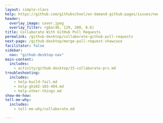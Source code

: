 ```yaml
---
layout: simple-class
help: https://github.com/githubschool/on-demand-github-pages/issues/new?title=I%20need%20help&body=Describe%20what%20you%20need%20help%20with%20here.&labels=Help%20Wanted
header:
  overlay_image: cover.jpeg
  overlay_filter: rgba(46, 129, 200, 0.6)
title: Collaborate With GitHub Pull Requests
permalink: /github-desktop/collaborate-github-pull-requests
next-page: /github-desktop/merge-pull-request-showcase
facilitator: false
sidebar:
  nav: "github-desktop-nav"
main-content:
  includes:
    - activity/github-desktop/15-collaborate-prs.md
troubleshooting:
  includes:
    - help-build-fail.md
    - help-gh102-103-404.md
    - help-other-things.md
show-me-how:
tell-me-why:
  includes:
    - tell-me-why/collaborate.md

---
```

